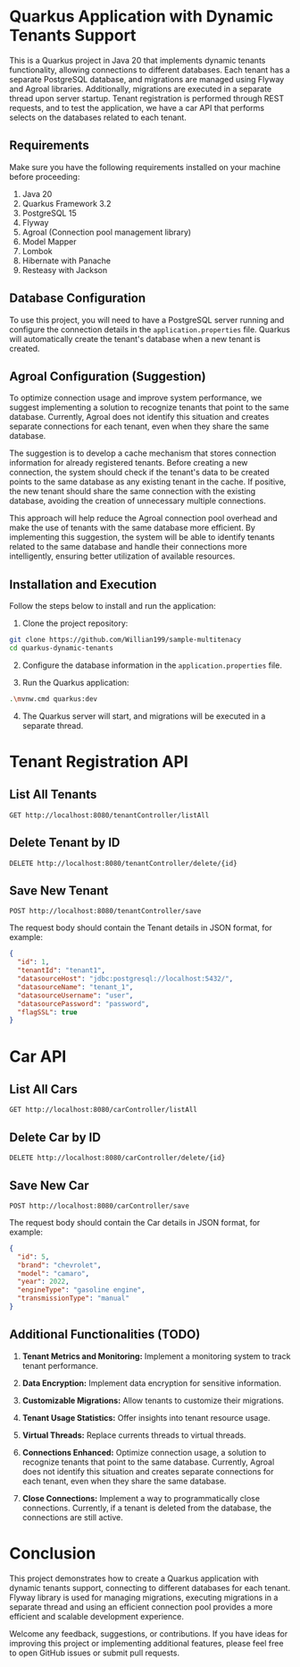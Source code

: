 # Quarkus Application with Dynamic Tenants Support

This is a Quarkus project in Java 20 that implements dynamic tenants functionality, allowing connections to different databases. Each tenant has a separate PostgreSQL database, and migrations are managed using Flyway and Agroal libraries. Additionally, migrations are executed in a separate thread upon server startup. Tenant registration is performed through REST requests, and to test the application, we have a car API that performs selects on the databases related to each tenant.

## Requirements

Make sure you have the following requirements installed on your machine before proceeding:

1. Java 20
2. Quarkus Framework 3.2
3. PostgreSQL 15
4. Flyway
5. Agroal (Connection pool management library)
6. Model Mapper
7. Lombok
8. Hibernate with Panache
9. Resteasy with Jackson

## Database Configuration

To use this project, you will need to have a PostgreSQL server running and configure the connection details in the `application.properties` file. Quarkus will automatically create the tenant's database when a new tenant is created.

## Agroal Configuration (Suggestion)

To optimize connection usage and improve system performance, we suggest implementing a solution to recognize tenants that point to the same database. Currently, Agroal does not identify this situation and creates separate connections for each tenant, even when they share the same database.

The suggestion is to develop a cache mechanism that stores connection information for already registered tenants. Before creating a new connection, the system should check if the tenant's data to be created points to the same database as any existing tenant in the cache. If positive, the new tenant should share the same connection with the existing database, avoiding the creation of unnecessary multiple connections.

This approach will help reduce the Agroal connection pool overhead and make the use of tenants with the same database more efficient. By implementing this suggestion, the system will be able to identify tenants related to the same database and handle their connections more intelligently, ensuring better utilization of available resources.

## Installation and Execution

Follow the steps below to install and run the application:

1. Clone the project repository:

```bash
git clone https://github.com/Willian199/sample-multitenacy
cd quarkus-dynamic-tenants
```

2. Configure the database information in the `application.properties` file.

3. Run the Quarkus application:

```bash
.\mvnw.cmd quarkus:dev 
```

4. The Quarkus server will start, and migrations will be executed in a separate thread.

# Tenant Registration API

## List All Tenants

```
GET http://localhost:8080/tenantController/listAll
```

## Delete Tenant by ID

```
DELETE http://localhost:8080/tenantController/delete/{id}
```

## Save New Tenant

```
POST http://localhost:8080/tenantController/save
```

The request body should contain the Tenant details in JSON format, for example:

```json
{
  "id": 1,
  "tenantId": "tenant1",
  "datasourceHost": "jdbc:postgresql://localhost:5432/",
  "datasourceName": "tenant_1",
  "datasourceUsername": "user",
  "datasourcePassword": "password",
  "flagSSL": true
}
```

# Car API

## List All Cars

```
GET http://localhost:8080/carController/listAll
```

## Delete Car by ID

```
DELETE http://localhost:8080/carController/delete/{id}
```

## Save New Car

```
POST http://localhost:8080/carController/save
```

The request body should contain the Car details in JSON format, for example:

```json
{
  "id": 5,
  "brand": "chevrolet",
  "model": "camaro",
  "year": 2022,
  "engineType": "gasoline engine",
  "transmissionType": "manual"
}
```

## Additional Functionalities (TODO)

1. **Tenant Metrics and Monitoring:** Implement a monitoring system to track tenant performance.

2. **Data Encryption:** Implement data encryption for sensitive information.

3. **Customizable Migrations:** Allow tenants to customize their migrations.

4. **Tenant Usage Statistics:** Offer insights into tenant resource usage.
   
5. **Virtual Threads:** Replace currents threads to virtual threads.

6. **Connections Enhanced:** Optimize connection usage, a solution to recognize tenants that point to the same database. Currently, Agroal does not identify this situation and creates separate connections for each tenant, even when they share the same database.

7. **Close Connections:** Implement a way to programmatically close connections. Currently, if a tenant is deleted from the database, the connections are still active. 


# Conclusion
This project demonstrates how to create a Quarkus application with dynamic tenants support, connecting to different databases for each tenant. Flyway library is used for managing migrations, executing migrations in a separate thread and using an efficient connection pool provides a more efficient and scalable development experience.

Welcome any feedback, suggestions, or contributions. If you have ideas for improving this project or implementing additional features, please feel free to open GitHub issues or submit pull requests.

